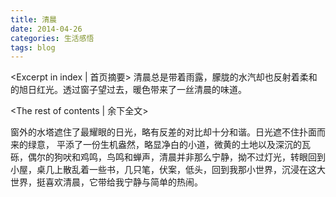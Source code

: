 ```yaml
---
title: 清晨
date: 2014-04-26
categories: 生活感悟
tags: blog
---
```

<Excerpt in index | 首页摘要>
清晨总是带着雨露，朦胧的水汽却也反射着柔和的旭日红光。透过窗子望过去，暖色带来了一丝清晨的味道。
<!--more-->
<The rest of contents | 余下全文>

窗外的水塔遮住了最耀眼的日光，略有反差的对比却十分和谐。日光遮不住扑面而来的绿意， 平添了一份生机盎然，略显净白的小道，微黄的土地以及深沉的瓦砾，偶尔的狗吠和鸡鸣，鸟鸣和蝉声，清晨并非那么宁静，拗不过灯光，转眼回到小屋，桌几上散乱着一些书，几只笔，伏案，低头，回到我那小世界，沉浸在这大世界，挺喜欢清晨，它带给我宁静与简单的热闹。
